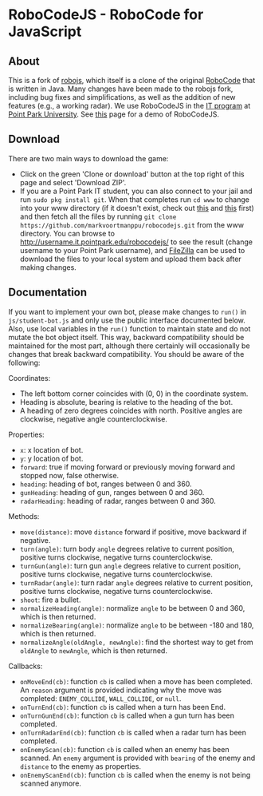 # RoboCodeJS - RoboCode for JavaScript

## About
This is a fork of [robojs](https://github.com/gumuz/robojs), which itself is a clone of the original [RoboCode](http://robocode.sourceforge.net/) that is written in Java. Many changes have been made to the robojs fork, including bug fixes and simplifications, as well as the addition of new features (e.g., a working radar). We use RoboCodeJS in the [IT program](https://it.pointpark.edu/) at [Point Park University](http://www.pointpark.edu/). See [this](http://mvoortman.it.pointpark.edu/robocodejs/) page for a demo of RoboCodeJS.

## Download
There are two main ways to download the game:
* Click on the green 'Clone or download' button at the top right of this page and select 'Download ZIP'.
* If you are a Point Park IT student, you can also connect to your jail and run `sudo pkg install git`. When that completes run `cd www` to change into your www directory (if it doesn't exist, check out [this](https://it.pointpark.edu/tutorials/setting-up-your-environment/) and [this](https://it.pointpark.edu/tutorials/creating-your-homepage/) first) and then fetch all the files by running `git clone https://github.com/markvoortmanppu/robocodejs.git` from the www directory. You can browse to http://username.it.pointpark.edu/robocodejs/ to see the result (change username to your Point Park username), and [FileZilla](https://it.pointpark.edu/tutorials/filezilla/) can be used to download the files to your local system and upload them back after making changes.

## Documentation
If you want to implement your own bot, please make changes to `run()` in `js/student-bot.js` and only use the public interface documented below. Also, use local variables in the `run()` function to maintain state and do not mutate the bot object itself. This way, backward compatibility should be maintained for the most part, although there certainly will occasionally be changes that break backward compatibility. You should be aware of the following:

Coordinates:
* The left bottom corner coincides with (0, 0) in the coordinate system.
* Heading is absolute, bearing is relative to the heading of the bot.
* A heading of zero degrees coincides with north. Positive angles are clockwise, negative angle counterclockwise.

Properties:
* `x`: x location of bot.
* `y`: y location of bot.
* `forward`: true if moving forward or previously moving forward and stopped now, false otherwise.
* `heading`: heading of bot, ranges between 0 and 360.
* `gunHeading`: heading of gun, ranges between 0 and 360.
* `radarHeading`: heading of radar, ranges between 0 and 360.

Methods:
* `move(distance)`: move `distance` forward if positive, move backward if negative.
* `turn(angle)`: turn body `angle` degrees relative to current position, positive turns clockwise, negative turns counterclockwise.
* `turnGun(angle)`: turn gun `angle` degrees relative to current position, positive turns clockwise, negative turns counterclockwise.
* `turnRadar(angle)`: turn radar `angle` degrees relative to current position, positive turns clockwise, negative turns counterclockwise.
* `shoot`: fire a bullet.
* `normalizeHeading(angle)`: normalize `angle` to be between 0 and 360, which is then returned.
* `normalizeBearing(angle)`: normalize `angle` to be between -180 and 180, which is then returned.
* `normalizeAngle(oldAngle, newAngle)`: find the shortest way to get from `oldAngle` to `newAngle`, which is then returned.

Callbacks:
* `onMoveEnd(cb)`: function `cb` is called when a move has been completed. An `reason` argument is provided indicating why the move was completed: `ENEMY_COLLIDE`, `WALL_COLLIDE`, or `null`.
* `onTurnEnd(cb)`: function `cb` is called when a turn has been End.
* `onTurnGunEnd(cb)`: function `cb` is called when a gun turn has been completed.
* `onTurnRadarEnd(cb)`: function `cb` is called when a radar turn has been completed.
* `onEnemyScan(cb)`: function `cb` is called when an enemy has been scanned. An `enemy` argument is provided with `bearing` of the enemy and `distance` to the enemy as properties.
* `onEnemyScanEnd(cb)`: function `cb` is called when the enemy is not being scanned anymore.
